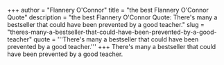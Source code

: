 +++
author = "Flannery O'Connor"
title = "the best Flannery O'Connor Quote"
description = "the best Flannery O'Connor Quote: There's many a bestseller that could have been prevented by a good teacher."
slug = "theres-many-a-bestseller-that-could-have-been-prevented-by-a-good-teacher"
quote = '''There's many a bestseller that could have been prevented by a good teacher.'''
+++
There's many a bestseller that could have been prevented by a good teacher.
